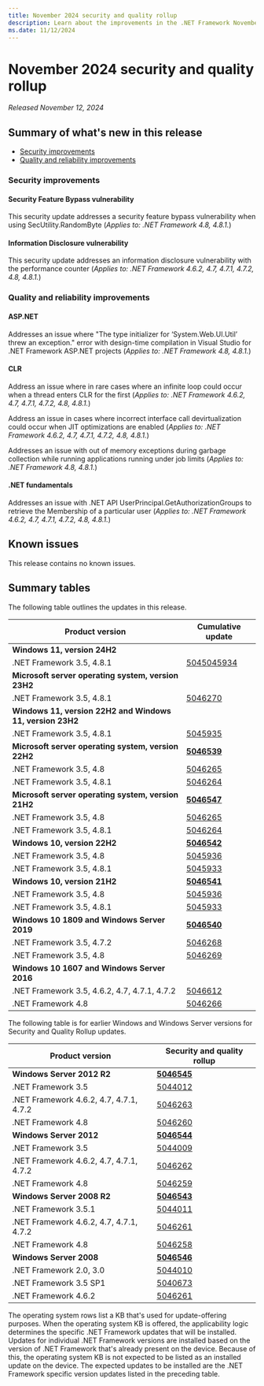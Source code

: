 ```yaml
---
title: November 2024 security and quality rollup
description: Learn about the improvements in the .NET Framework November 2024 security and quality rollup.
ms.date: 11/12/2024
---
```

# November 2024 security and quality rollup

_Released November 12, 2024_

## Summary of what's new in this release

- [Security improvements](#security-improvements)
- [Quality and reliability improvements](#quality-and-reliability-improvements)

### Security improvements

#### Security Feature Bypass vulnerability

This security update addresses a security feature bypass vulnerability when using SecUtility.RandomByte (*Applies to: .NET Framework 4.8, 4.8.1.*)

#### Information Disclosure vulnerability

This security update addresses an information disclosure vulnerability with the performance counter (*Applies to: .NET Framework 4.6.2, 4.7, 4.7.1, 4.7.2, 4.8, 4.8.1.*)

### Quality and reliability improvements

#### ASP.NET

Addresses an issue where  "The type initializer for ‘System.Web.UI.Util’ threw an exception." error with design-time compilation in Visual Studio for .NET Framework ASP.NET projects (*Applies to: .NET Framework 4.8, 4.8.1.*)

#### CLR

Address an issue where in rare cases where an infinite loop could occur when a thread enters CLR for the first (*Applies to: .NET Framework 4.6.2, 4.7, 4.7.1, 4.7.2, 4.8, 4.8.1.*)

Address an issue in cases where incorrect interface call devirtualization could occur when JIT optimizations are enabled (*Applies to: .NET Framework 4.6.2, 4.7, 4.7.1, 4.7.2, 4.8, 4.8.1.*)

Addresses an issue with out of memory exceptions during garbage collection while running applications running under job limits (*Applies to: .NET Framework 4.8, 4.8.1.*)

#### .NET fundamentals

Addresses an issue with .NET API UserPrincipal.GetAuthorizationGroups to retrieve the  Membership of a particular user (*Applies to: .NET Framework 4.6.2, 4.7, 4.7.1, 4.7.2, 4.8, 4.8.1.*)

## Known issues

This release contains no known issues.  

## Summary tables

The following table outlines the updates in this release.

| Product version | Cumulative update |
| --- | --- |
| **Windows 11, version 24H2** | |
| .NET Framework 3.5, 4.8.1 | [5045045934](https://support.microsoft.com/kb/5045934) |
| **Microsoft server operating system, version 23H2** | |
| .NET Framework 3.5, 4.8.1 | [5046270](https://support.microsoft.com/kb/5046270) |
| **Windows 11, version 22H2 and Windows 11, version 23H2** | |
| .NET Framework 3.5, 4.8.1 | [5045935](https://support.microsoft.com/kb/5045935) |
| **Microsoft server operating system, version 22H2** | **[5046539](https://support.microsoft.com/kb/5046539)** |
| .NET Framework 3.5, 4.8 | [5046265](https://support.microsoft.com/kb/5046265) |
| .NET Framework 3.5, 4.8.1 | [5046264](https://support.microsoft.com/kb/5046264) |
| **Microsoft server operating system, version 21H2** | **[5046547](https://support.microsoft.com/kb/5046547)** |
| .NET Framework 3.5, 4.8 | [5046265](https://support.microsoft.com/kb/5046265) |
| .NET Framework 3.5, 4.8.1 | [5046264](https://support.microsoft.com/kb/5046264) |
| **Windows 10, version 22H2** | **[5046542](https://support.microsoft.com/kb/5046542)** |
| .NET Framework 3.5, 4.8 | [5045936](https://support.microsoft.com/kb/5045936) |
| .NET Framework 3.5, 4.8.1 | [5045933](https://support.microsoft.com/kb/5045933) |
| **Windows 10, version 21H2** | **[5046541](https://support.microsoft.com/kb/5046541)** |
| .NET Framework 3.5, 4.8 | [5045936](https://support.microsoft.com/kb/5045936) |
| .NET Framework 3.5, 4.8.1 | [5045933](https://support.microsoft.com/kb/5045933) |
| **Windows 10 1809 and Windows Server 2019** | **[5046540](https://support.microsoft.com/kb/5046540)** |
| .NET Framework 3.5, 4.7.2 | [5046268](https://support.microsoft.com/kb/5046268) |
| .NET Framework 3.5, 4.8 | [5046269](https://support.microsoft.com/kb/5046269) |
| **Windows 10 1607 and Windows Server 2016** | |
| .NET Framework 3.5, 4.6.2, 4.7, 4.7.1, 4.7.2 | [5046612](https://support.microsoft.com/kb/5046612) |
| .NET Framework 4.8 | [5046266](https://support.microsoft.com/kb/5046266) |

The following table is for earlier Windows and Windows Server versions for Security and Quality Rollup updates.  

| Product version | Security and quality rollup |
| --- | --- |
| **Windows Server 2012 R2** | **[5046545](https://support.microsoft.com/kb/5046545)** |
| .NET Framework 3.5 | [5044012](https://support.microsoft.com/kb/5044012) |
| .NET Framework 4.6.2, 4.7, 4.7.1, 4.7.2 | [5046263](https://support.microsoft.com/kb/5046263) |
| .NET Framework 4.8 | [5046260](https://support.microsoft.com/kb/5046260) |
| **Windows Server 2012** | **[5046544](https://support.microsoft.com/kb/5046544)** |
| .NET Framework 3.5 | [5044009](https://support.microsoft.com/kb/5044009) |
| .NET Framework 4.6.2, 4.7, 4.7.1, 4.7.2 | [5046262](https://support.microsoft.com/kb/5046262) |
| .NET Framework 4.8 | [5046259](https://support.microsoft.com/kb/5046259) |
| **Windows Server 2008 R2** | **[5046543](https://support.microsoft.com/kb/5046543)** |
| .NET Framework 3.5.1 | [5044011](https://support.microsoft.com/kb/5044011) |
| .NET Framework 4.6.2, 4.7, 4.7.1, 4.7.2 | [5046261](https://support.microsoft.com/kb/5046261)|
| .NET Framework 4.8 |[5046258](https://support.microsoft.com/kb/5046258) |
| **Windows Server 2008** | **[5046546](https://support.microsoft.com/kb/5046546)** |
| .NET Framework 2.0, 3.0 | [5044010](https://support.microsoft.com/kb/5044010) |
| .NET Framework 3.5 SP1 | [5040673](https://support.microsoft.com/kb/5040673) |
| .NET Framework 4.6.2 | [5046261](https://support.microsoft.com/kb/5046261) |

The operating system rows list a KB that's used for update-offering purposes. When the operating system KB is offered, the applicability logic determines the specific .NET Framework updates that will be installed. Updates for individual .NET Framework versions are installed based on the version of .NET Framework that's already present on the device. Because of this, the operating system KB is not expected to be listed as an installed update on the device. The expected updates to be installed are the .NET Framework specific version updates listed in the preceding table.
